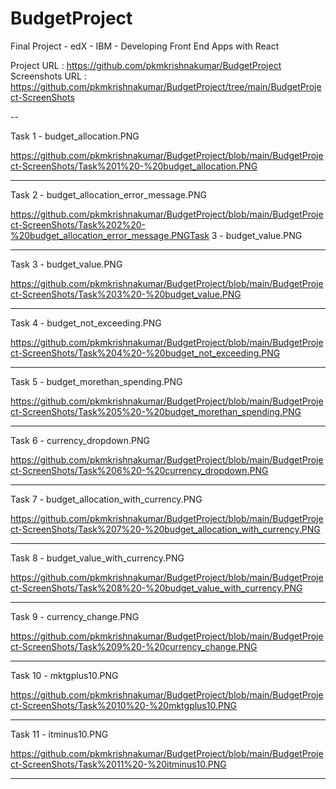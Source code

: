 # BudgetProject
Final Project - edX - IBM - Developing Front End Apps with React

Project URL : https://github.com/pkmkrishnakumar/BudgetProject
Screenshots URL : https://github.com/pkmkrishnakumar/BudgetProject/tree/main/BudgetProject-ScreenShots

--

Task 1 - budget_allocation.PNG

https://github.com/pkmkrishnakumar/BudgetProject/blob/main/BudgetProject-ScreenShots/Task%201%20-%20budget_allocation.PNG


---

Task 2 - budget_allocation_error_message.PNG

https://github.com/pkmkrishnakumar/BudgetProject/blob/main/BudgetProject-ScreenShots/Task%202%20-%20budget_allocation_error_message.PNGTask 3 - budget_value.PNG

---

Task 3 - budget_value.PNG

https://github.com/pkmkrishnakumar/BudgetProject/blob/main/BudgetProject-ScreenShots/Task%203%20-%20budget_value.PNG

---

Task 4 - budget_not_exceeding.PNG

https://github.com/pkmkrishnakumar/BudgetProject/blob/main/BudgetProject-ScreenShots/Task%204%20-%20budget_not_exceeding.PNG

---

	
Task 5 - budget_morethan_spending.PNG

https://github.com/pkmkrishnakumar/BudgetProject/blob/main/BudgetProject-ScreenShots/Task%205%20-%20budget_morethan_spending.PNG

---

Task 6 - currency_dropdown.PNG

https://github.com/pkmkrishnakumar/BudgetProject/blob/main/BudgetProject-ScreenShots/Task%206%20-%20currency_dropdown.PNG

---
	
Task 7 - budget_allocation_with_currency.PNG

https://github.com/pkmkrishnakumar/BudgetProject/blob/main/BudgetProject-ScreenShots/Task%207%20-%20budget_allocation_with_currency.PNG

---
Task 8 - budget_value_with_currency.PNG

https://github.com/pkmkrishnakumar/BudgetProject/blob/main/BudgetProject-ScreenShots/Task%208%20-%20budget_value_with_currency.PNG

---

Task 9 - currency_change.PNG

https://github.com/pkmkrishnakumar/BudgetProject/blob/main/BudgetProject-ScreenShots/Task%209%20-%20currency_change.PNG


---

Task 10 - mktgplus10.PNG

https://github.com/pkmkrishnakumar/BudgetProject/blob/main/BudgetProject-ScreenShots/Task%2010%20-%20mktgplus10.PNG

---

Task 11 - itminus10.PNG

https://github.com/pkmkrishnakumar/BudgetProject/blob/main/BudgetProject-ScreenShots/Task%2011%20-%20itminus10.PNG

***********************
